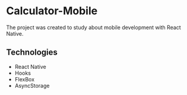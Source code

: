 # Calculator-Mobile

The project was created to study about mobile development with React Native.

## Technologies

- React Native
- Hooks
- FlexBox
- AsyncStorage
